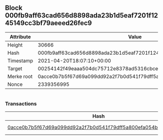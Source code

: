 ## Block 000fb9aff63cad656d8898ada23b1d5eaf7201f1245149cc3bf79aeeed26fec9

Attribute | Value
--- | ---
Height | 30666
Hash | 000fb9aff63cad656d8898ada23b1d5eaf7201f1245149cc3bf79aeeed26fec9
Timestamp | 2021-04-20T18:07:10+00:00
Target | 00254142f49eaaa504dc75712e8378ad5316cbcead634704b3734b6271167cc4
Merke root | 0acce0b7b5f67d69a099dd92a2f7b0d541f79dff5a800efa054b81a7ff7afab8
Nonce | 2339356995

```

```

### Transactions

Hash | Amount
--- | ---
[0acce0b7b5f67d69a099dd92a2f7b0d541f79dff5a800efa054b81a7ff7afab8](0acce0b7b5f67d69a099dd92a2f7b0d541f79dff5a800efa054b81a7ff7afab8.md) | 10.00000000 SKEPTI 
